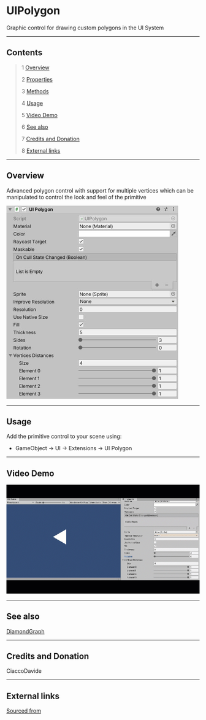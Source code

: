 # UIPolygon

Graphic control for drawing custom polygons in the UI System

<!--![](Images/ Game Image.jpg)-->

---------

## Contents

> 1 [Overview](#overview)
>
> 2 [Properties](#properties)
>
> 3 [Methods](#methods)
>
> 4 [Usage](#usage)
>
> 5 [Video Demo](#video-demo)
>
> 6 [See also](#see-also)
>
> 7 [Credits and Donation](#credits-and-donation)
>
> 8 [External links](#external-links)

---------

## Overview

Advanced polygon control with support for multiple vertices which can be manipulated to control the look and feel of the primitive

![UI Polygon Inspector](Images/UIPolygonInspector.jpg)

---------

## Usage

Add the primitive control to your scene using:

* GameObject -> UI -> Extensions -> UI Polygon

---------

## Video Demo

![UI Polygon Inspector](Images/UIPolygonDemo.gif)

---------

## See also

[DiamondGraph](/Controls.md/DiamondGraph)

---------

## Credits and Donation

CiaccoDavide

---------

## External links

[Sourced from](http://ciaccodavi.de/unity/UIPolygon)
